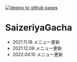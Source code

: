 [![deploy to github pages](https://github.com/marushosummers/SaizeriyaGacha/actions/workflows/github-pages.yml/badge.svg?branch=main)](https://github.com/marushosummers/SaizeriyaGacha/actions/workflows/github-pages.yml)

# SaizeriyaGacha

- 2021.11.18 メニュー更新
- 2021.12.08 メニュー更新
- 2022.04.10 メニュー更新
